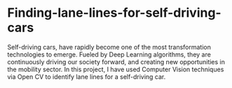 # Finding-lane-lines-for-self-driving-cars
Self-driving cars, have rapidly become one of the most transformation technologies to emerge. Fueled by Deep Learning algorithms, they are continuously driving our society forward, and creating new opportunities in the mobility sector. In this project, I have used Computer Vision techniques via Open CV to identify lane lines for a self-driving car.
